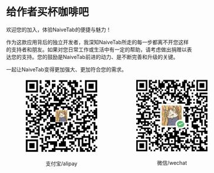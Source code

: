 # 给作者买杯咖啡吧

欢迎您的加入，体验NaiveTab的便捷与魅力！

作为这款应用背后的独立开发者，我深知NaiveTab所走的每一步都离不开您这样的支持者和朋友。如果对您日常工作或生活中有一定的帮助，请考虑做出捐赠以表达您的支持。您的鼓励是NaiveTab前进的动力、是不断完善和升级的关键。

一起让NaiveTab变得更加强大、更加符合您的需求。

<div style="display: flex; justify-content: space-around; align-items: center; margin: 15px 0; width: 600px;">
  <div style="width: 200px;">
    <img  src="./assets/img/sponsor/alipay.jpg" alt="支付宝/alipay">
    <p style="text-align: center;">支付宝/alipay</p>
  </div>
  <div style="width: 200px;">
    <img  src="./assets/img/sponsor/wechat.jpg" alt="微信/wechat">
    <p style="text-align: center;">微信/wechat</p>
  </div>
</div>
